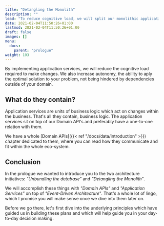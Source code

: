 ```yaml
---
title: "Detangling the Monolith"
description: ""
lead: "To reduce cognitive load, we will split our monolithic application into smaller, composable services. This is what we call \"Application Services\"."
date: 2021-02-04T11:50:26+01:00
lastmod: 2021-02-04T11:50:26+01:00
draft: false
images: []
menu:
  docs:
    parent: "prologue"
weight: 103
---
```


By implementing application services, we will reduce the cognitive load required to make changes. We also increase autonomy, the ability to aply the optimal solution to your problem, not being hindered by dependencies outside of your domain.

## What do they contain?

Application services are units of business logic which act on changes within the business. That's all they contain, business logic. The application services sit on top of our Domain API's and preferably have a one-to-one relation with them.

We have a whole [Domain APIs]({{< ref "/docs/data/introduction" >}}) chapter dedicated to them, where you can read how they communicate and fit within the whole eco-system.

## Conclusion

In the prologue we wanted to introduce you to the two architecture initiatives: *"Unbundling the database"* and *"Detangling the Monolith"*.

We will accomplish these things with *"Domain APIs"* and *"Application Services"* on top of *"Event-Driven Architecture"*. That's a whole lot of lingo, which I promise you will make sense once we dive into them later on.

Before we go there, let's first dive into the underlying principles which have guided us in building these plans and which will help guide you in your day-to-day decision making.
